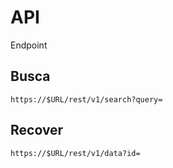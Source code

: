 <h1>API</h1>

Endpoint

<h2>Busca</h2>
<p>
<code>https://$URL/rest/v1/search?query=</code>
</p>

<h2>Recover</h2>
<p>
<code>https://$URL/rest/v1/data?id=</code>
</p>